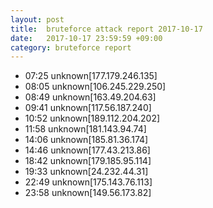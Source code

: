 ```yaml
---
layout: post
title:  bruteforce attack report 2017-10-17
date:   2017-10-17 23:59:59 +09:00
category: bruteforce report
---
```


* 07:25 unknown[177.179.246.135]
* 08:05 unknown[106.245.229.250]
* 08:49 unknown[163.49.204.63]
* 09:41 unknown[117.56.187.240]
* 10:52 unknown[189.112.204.202]
* 11:58 unknown[181.143.94.74]
* 14:06 unknown[185.81.36.174]
* 14:46 unknown[177.43.213.86]
* 18:42 unknown[179.185.95.114]
* 19:33 unknown[24.232.44.31]
* 22:49 unknown[175.143.76.113]
* 23:58 unknown[149.56.173.82]
